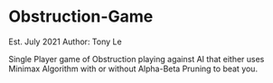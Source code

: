 # Obstruction-Game
Est. July 2021
Author: Tony Le

Single Player game of Obstruction playing against AI that either uses Minimax Algorithm with or without Alpha-Beta Pruning to beat you.
